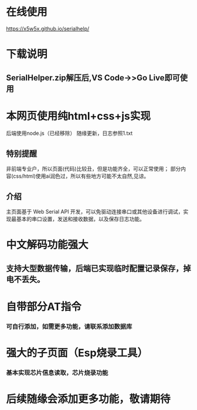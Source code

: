 # 在线使用
https://x5w5x.github.io/serialhelp/
# 下载说明
## SerialHelper.zip解压后,VS Code->>Go Live即可使用

# 本网页使用纯html+css+js实现
后端使用node.js（已经移除）
随缘更新，日志参照1.txt

## 特别提醒
非前端专业户，所以页面(代码)比较丑，但是功能齐全，可以正常使用；
部分内容(css/html)使用ai润色过，所以有些地方可能不太自然,见谅。
## 介绍
主页面基于 Web Serial API 开发，可以免驱动连接串口或其他设备进行调试，实现最基本的串口设置，发送和接收数据，以及保存日志功能。
# 中文解码功能强大
## 支持大型数据传输，后端已实现临时配置记录保存，掉电不丢失。
# 自带部分AT指令
### 可自行添加，如需更多功能，请联系添加数据库

# 强大的子页面（Esp烧录工具）
### 基本实现芯片信息读取，芯片烧录功能
# 后续随缘会添加更多功能，敬请期待